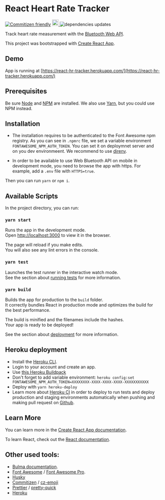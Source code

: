 # React Heart Rate Tracker

[![Commitizen friendly](https://img.shields.io/badge/commitizen-friendly-brightgreen.svg)](http://commitizen.github.io/cz-cli/)
<a href="https://bulma.io">
<img src="https://bulma.io/images/made-with-bulma.png" alt="Made with Bulma" height="21">
</a>
<img id="badge" src="https://david-dm.org/proustibat/react-hr-tracker.svg" alt="dependencies updates">

Track heart rate measurement with the [Bluetooth Web API](https://developer.mozilla.org/en-US/docs/Web/API/Web_Bluetooth_API).

This project was bootstrapped with [Create React App](https://github.com/facebook/create-react-app).

## Demo

App is running at [https://react-hr-tracker.herokuapp.com/](https://react-hr-tracker.herokuapp.com/)

## Prerequisites

Be sure [Node](https://nodejs.org/) and [NPM](https://www.npmjs.com/) are installed.
We also use [Yarn](https://classic.yarnpkg.com/), but you could use NPM instead.

## Installation

- The installation requires to be authenticated to the Font Awesome npm registry.
  As you can see in `.npmrc` file, we set a variable environment `FONTAWESOME_NPM_AUTH_TOKEN`. You can set it on deploymnet server and on you dev environmeent.
  We recommend to use [direnv](https://direnv.net/).

- In order to be available to use Web Bluetooth API on mobile in development mode, you need to browse the app with https.
  For example, add a `.env` file with `HTTPS=true`.

Then you can run `yarn` or `npm i`.

## Available Scripts

In the project directory, you can run:

### `yarn start`

Runs the app in the development mode.<br />
Open [http://localhost:3000](http://localhost:3000) to view it in the browser.

The page will reload if you make edits.<br />
You will also see any lint errors in the console.

### `yarn test`

Launches the test runner in the interactive watch mode.<br />
See the section about [running tests](https://facebook.github.io/create-react-app/docs/running-tests) for more information.

### `yarn build`

Builds the app for production to the `build` folder.<br />
It correctly bundles React in production mode and optimizes the build for the best performance.

The build is minified and the filenames include the hashes.<br />
Your app is ready to be deployed!

See the section about [deployment](https://facebook.github.io/create-react-app/docs/deployment) for more information.

## Heroku deployment

- Install the [Heroku CLI](https://devcenter.heroku.com/articles/heroku-cli).
- Login to your account and create an app.
- Use [this Heroku Buildpack](https://github.com/mars/create-react-app-buildpack)
- Don't forget to add variable environment: `heroku config:set FONTAWESOME_NPM_AUTH_TOKEN=XXXXXXXX-XXXX-XXXX-XXXX-XXXXXXXXXXX`
- Deploy with `yarn heroku-deploy`
- Learn more about [Heroku CI](https://devcenter.heroku.com/articles/heroku-ci) in order to deploy to run tests and deploy production and staging environments automatically when pushing and making pull request on [Github](https://devcenter.heroku.com/articles/github-integration#automatic-deploys).

## Learn More

You can learn more in the [Create React App documentation](https://facebook.github.io/create-react-app/docs/getting-started).

To learn React, check out the [React documentation](https://reactjs.org/).

## Other used tools:

- [Bulma documentation](https://bulma.io/documentation/).
- [Font Awesome](https://fontawesome.com/) / [Font Awesome Pro](https://fontawesome.com/pro).
- [Husky](https://github.com/typicode/husky#readme)
- [Commitizen](http://commitizen.github.io/cz-cli/) / [cz-emoji](https://github.com/ngryman/cz-emoji)
- [Prettier](https://prettier.io/) / [pretty-quick](https://github.com/azz/pretty-quick#readme)
- [Heroku](https://devcenter.heroku.com/categories/reference)

